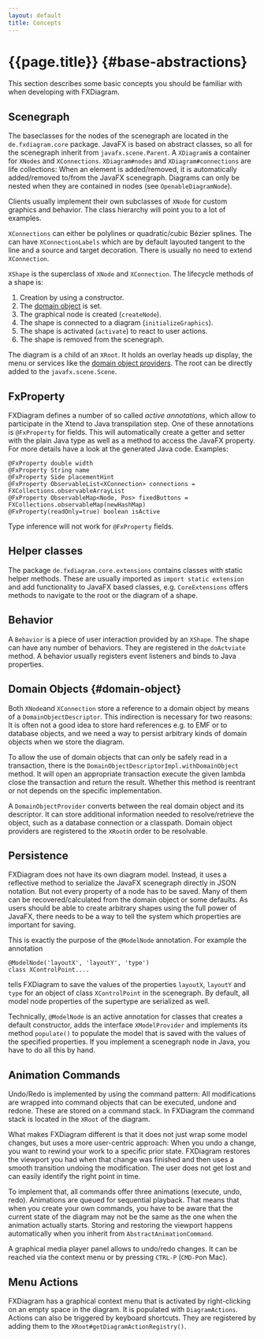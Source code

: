 ```yaml
---
layout: default
title: Concepts
---
```

# {{page.title}} {#base-abstractions}

This section describes some basic concepts you should be familiar with when developing with FXDiagram.

## Scenegraph

The baseclasses for the nodes of the scenegraph are located in the `de.fxdiagram.core` package. JavaFX is based on abstract classes, so all for the scenegraph inherit from `javafx.scene.Parent`.
A `XDiagram`is a container for `XNodes` and `XConnections`. `XDiagram#nodes` and `XDiagram#connections` are life collections: When an element is added/removed, it is automatically added/removed to/from the JavaFX scenegraph. Diagrams can only be nested when they are contained in nodes (see `OpenableDiagramNode`).

Clients usually implement their own subclasses of `XNode` for custom graphics and behavior. The class hierarchy will point you to a lot of examples.

`XConnections` can either be polylines or quadratic/cubic Bézier splines. The can have `XConnectionLabels` which are by default layouted tangent to the line and a source and target decoration. There is usually no need to extend `XConnection`.

`XShape` is the superclass of `XNode` and `XConnection`. The lifecycle methods of a shape is:

1. Creation by using a constructor.
2. The [domain object](#domain-object) is set.
3. The graphical node is created (`createNode`).
4. The shape is connected to a diagram (`initializeGraphics`).
5. The shape is activated (`activate`) to react to user actions.
6. The shape is removed from the scenegraph.

The diagram is a child of an `XRoot`. It holds an overlay heads up display, the menu or services like the [domain object providers](#domain-object). The root can be directly added to the `javafx.scene.Scene`.


## FxProperty

FXDiagram defines a number of so called *active annotations*, which allow to participate in the Xtend to Java transpilation step. One of these annotations is `@FxProperty` for fields. This will automatically create a getter and setter with the plain Java type as well as a method to access the JavaFX property. For more details have a look at the generated Java code. Examples:

```xtend
@FxProperty double width
@FxProperty String name
@FxProperty Side placementHint
@FxProperty ObservableList<XConnection> connections = FXCollections.observableArrayList
@FxProperty ObservableMap<Node, Pos> fixedButtons = FXCollections.observableMap(newHashMap)
@FxProperty(readOnly=true) boolean isActive
```

Type inference will not work for `@FxProperty` fields.


## Helper classes

The package `de.fxdiagram.core.extensions` contains classes with static helper methods. These are usually imported as `import static extension` and add functionality to JavaFX based classes, e.g. `CoreExtensions` offers methods to navigate to the root or the diagram of a shape.


## Behavior

A `Behavior` is a piece of user interaction provided by an `XShape`. The shape can have any number of behaviors. They are registered in the `doActviate` method. A behavior usually registers event listeners and binds to Java properties.


## Domain Objects {#domain-object}

Both `XNode`and `XConnection` store a reference to a domain object by means of a `DomainObjectDescriptor`. This indirection is necessary for two reasons: It is often not a good idea to store hard references e.g. to EMF or to database objects, and we need a way to persist arbitrary kinds of domain objects when we store the diagram.

To allow the use of domain objects that can only be safely read in a transaction, there is
the `DomainObjectDescriptorImpl.withDomainObject` method. It will open an appropriate transaction execute the given lambda close the transaction and return the result. Whether this method is reentrant or not depends on the specific implementation.

A `DomainObjectProvider` converts between the real domain object and its descriptor. It can store additional information needed to resolve/retrieve the object, such as a database connection or a classpath. Domain object providers are registered to the `XRoot`in order to be resolvable.


## Persistence

FXDiagram does not have its own diagram model. Instead, it uses a reflective method to serialize the JavaFX scenegraph directly in JSON notation. But not every property of a node has to be saved. Many of them can be recovered/calculated from the domain object or some defaults. As users should be able to create arbitrary shapes using the full power of JavaFX, there needs to be a way to tell the system which properties are important for saving.

This is exactly the purpose of the `@ModelNode` annotation. For example the annotation

```xtend
@ModelNode('layoutX', 'layoutY', 'type')
class XControlPoint....
```

tells FXDiagram to save the values of the properties `layoutX`, `layoutY` and `type` for an object of class `XControlPoint` in the scenegraph. By default, all model node properties of the supertype are serialized as well.

Technically, `@ModelNode` is an active annotation for classes that creates a default constructor, adds the interface `XModelProvider` and implements its method `populate()` to populate the model that is saved with the values of the specified properties. If you implement a scenegraph node in Java, you have to do all this by hand.


## Animation Commands

Undo/Redo is implemented by using the command pattern: All modifications are wrapped into command objects that can be executed, undone and redone. These are stored on a command  stack. In FXDiagram the command stack is located in the `XRoot` of the diagram.

What makes FXDiagram different is that it does not just wrap some model changes, but uses a more user-centric approach: When you undo a change, you want to rewind your work to a specific prior state. FXDiagram restores the viewport you had when that change was finished and then uses a smooth transition undoing the modification. The user does not get lost and can easily identify the right point in time.

To implement that, all commands offer three animations (execute, undo, redo). Animations are queued for sequential playback. That means that when you create your own commands, you have to be aware that the current state of the diagram may not be the same as the one when the animation actually starts. Storing and restoring the viewport happens automatically when you inherit from `AbstractAnimationCommand`.

A graphical media player panel allows to undo/redo changes. It can be reached via the context menu or by pressing `CTRL-P` (`CMD-P`on Mac).


## Menu Actions

FXDiagram has a graphical context menu that is activated by right-clicking on an empty space in the diagram. It is populated with `DiagramActions`. Actions can also be triggered by keyboard shortcuts. They are registered by adding them to the `XRoot#getDiagramActionRegistry()`.
